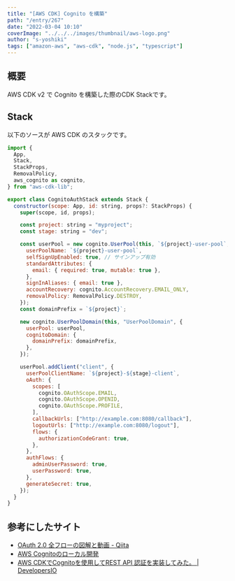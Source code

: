 ```yaml
---
title: "[AWS CDK] Cognito を構築"
path: "/entry/267"
date: "2022-03-04 10:10"
coverImage: "../../../images/thumbnail/aws-logo.png"
author: "s-yoshiki"
tags: ["amazon-aws", "aws-cdk", "node.js", "typescript"]
---
```


## 概要

AWS CDK v2 で Cognito を構築した際のCDK Stackです。

## Stack

以下のソースが AWS CDK のスタックです。

```js
import {
  App,
  Stack,
  StackProps,
  RemovalPolicy,
  aws_cognito as cognito,
} from "aws-cdk-lib";

export class CognitoAuthStack extends Stack {
  constructor(scope: App, id: string, props?: StackProps) {
    super(scope, id, props);

    const project: string = "myproject";
    const stage: string = "dev";

    const userPool = new cognito.UserPool(this, `${project}-user-pool`, {
      userPoolName: `${project}-user-pool`,
      selfSignUpEnabled: true, // サインアップ有効
      standardAttributes: {
        email: { required: true, mutable: true },
      },
      signInAliases: { email: true },
      accountRecovery: cognito.AccountRecovery.EMAIL_ONLY,
      removalPolicy: RemovalPolicy.DESTROY,
    });
    const domainPrefix = `${project}`;

    new cognito.UserPoolDomain(this, "UserPoolDomain", {
      userPool: userPool,
      cognitoDomain: {
        domainPrefix: domainPrefix,
      },
    });

    userPool.addClient("client", {
      userPoolClientName: `${project}-${stage}-client`,
      oAuth: {
        scopes: [
          cognito.OAuthScope.EMAIL,
          cognito.OAuthScope.OPENID,
          cognito.OAuthScope.PROFILE,
        ],
        callbackUrls: ["http://example.com:8080/callback"],
        logoutUrls: ["http://example.com:8080/logout"],
        flows: {
          authorizationCodeGrant: true,
        },
      },
      authFlows: {
        adminUserPassword: true,
        userPassword: true,
      },
      generateSecret: true,
    });
  }
}
```



## 参考にしたサイト

- [OAuth 2.0 全フローの図解と動画 - Qiita](https://qiita.com/TakahikoKawasaki/items/200951e5b5929f840a1f)
- [AWS Cognitoのローカル開発](https://zenn.dev/nasubita/articles/be2d5383517bd9)
- [AWS CDKでCognitoを使用してREST API 認証を実装してみた。 | DevelopersIO](https://dev.classmethod.jp/articles/rest-api-authentication-using-cognito/)